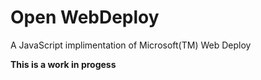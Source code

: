 # Open WebDeploy
A JavaScript implimentation of Microsoft(TM) Web Deploy

**This is a work in progess**